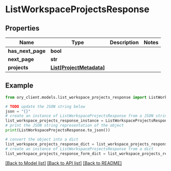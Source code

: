 # ListWorkspaceProjectsResponse


## Properties

Name | Type | Description | Notes
------------ | ------------- | ------------- | -------------
**has_next_page** | **bool** |  | 
**next_page** | **str** |  | 
**projects** | [**List[ProjectMetadata]**](ProjectMetadata.md) |  | 

## Example

```python
from ory_client.models.list_workspace_projects_response import ListWorkspaceProjectsResponse

# TODO update the JSON string below
json = "{}"
# create an instance of ListWorkspaceProjectsResponse from a JSON string
list_workspace_projects_response_instance = ListWorkspaceProjectsResponse.from_json(json)
# print the JSON string representation of the object
print(ListWorkspaceProjectsResponse.to_json())

# convert the object into a dict
list_workspace_projects_response_dict = list_workspace_projects_response_instance.to_dict()
# create an instance of ListWorkspaceProjectsResponse from a dict
list_workspace_projects_response_form_dict = list_workspace_projects_response.from_dict(list_workspace_projects_response_dict)
```
[[Back to Model list]](../README.md#documentation-for-models) [[Back to API list]](../README.md#documentation-for-api-endpoints) [[Back to README]](../README.md)


